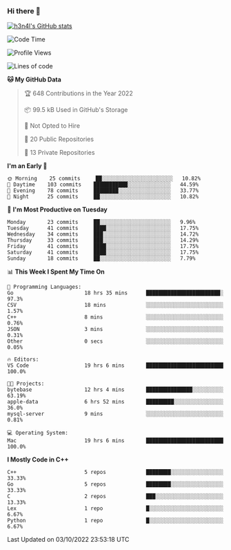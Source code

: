 ### Hi there 👋

[![h3n4l's GitHub stats](https://github-readme-stats.vercel.app/api?username=h3n4l&count_private=true&show_icons=true&theme=radical)](https://github.com/h3n4l/github-readme-stats)

<!--START_SECTION:waka-->
![Code Time](http://img.shields.io/badge/Code%20Time-720%20hrs%2022%20mins-blue)

![Profile Views](http://img.shields.io/badge/Profile%20Views-7-blue)

![Lines of code](https://img.shields.io/badge/From%20Hello%20World%20I%27ve%20Written-43%20Thousand%20lines%20of%20code-blue)

**🐱 My GitHub Data** 

> 🏆 648 Contributions in the Year 2022
 > 
> 📦 99.5 kB Used in GitHub's Storage 
 > 
> 🚫 Not Opted to Hire
 > 
> 📜 20 Public Repositories 
 > 
> 🔑 13 Private Repositories  
 > 
**I'm an Early 🐤** 

```text
🌞 Morning    25 commits     ██░░░░░░░░░░░░░░░░░░░░░░░   10.82% 
🌆 Daytime    103 commits    ███████████░░░░░░░░░░░░░░   44.59% 
🌃 Evening    78 commits     ████████░░░░░░░░░░░░░░░░░   33.77% 
🌙 Night      25 commits     ██░░░░░░░░░░░░░░░░░░░░░░░   10.82%

```
📅 **I'm Most Productive on Tuesday** 

```text
Monday       23 commits     ██░░░░░░░░░░░░░░░░░░░░░░░   9.96% 
Tuesday      41 commits     ████░░░░░░░░░░░░░░░░░░░░░   17.75% 
Wednesday    34 commits     ███░░░░░░░░░░░░░░░░░░░░░░   14.72% 
Thursday     33 commits     ███░░░░░░░░░░░░░░░░░░░░░░   14.29% 
Friday       41 commits     ████░░░░░░░░░░░░░░░░░░░░░   17.75% 
Saturday     41 commits     ████░░░░░░░░░░░░░░░░░░░░░   17.75% 
Sunday       18 commits     ██░░░░░░░░░░░░░░░░░░░░░░░   7.79%

```


📊 **This Week I Spent My Time On** 

```text
💬 Programming Languages: 
Go                       18 hrs 35 mins      ████████████████████████░   97.3% 
CSV                      18 mins             ░░░░░░░░░░░░░░░░░░░░░░░░░   1.57% 
C++                      8 mins              ░░░░░░░░░░░░░░░░░░░░░░░░░   0.76% 
JSON                     3 mins              ░░░░░░░░░░░░░░░░░░░░░░░░░   0.31% 
Other                    0 secs              ░░░░░░░░░░░░░░░░░░░░░░░░░   0.05%

🔥 Editors: 
VS Code                  19 hrs 6 mins       █████████████████████████   100.0%

🐱‍💻 Projects: 
bytebase                 12 hrs 4 mins       ███████████████░░░░░░░░░░   63.19% 
apple-data               6 hrs 52 mins       █████████░░░░░░░░░░░░░░░░   36.0% 
mysql-server             9 mins              ░░░░░░░░░░░░░░░░░░░░░░░░░   0.81%

💻 Operating System: 
Mac                      19 hrs 6 mins       █████████████████████████   100.0%

```

**I Mostly Code in C++** 

```text
C++                      5 repos             ████████░░░░░░░░░░░░░░░░░   33.33% 
Go                       5 repos             ████████░░░░░░░░░░░░░░░░░   33.33% 
C                        2 repos             ███░░░░░░░░░░░░░░░░░░░░░░   13.33% 
Lex                      1 repo              █░░░░░░░░░░░░░░░░░░░░░░░░   6.67% 
Python                   1 repo              █░░░░░░░░░░░░░░░░░░░░░░░░   6.67%

```



 Last Updated on 03/10/2022 23:53:18 UTC
<!--END_SECTION:waka-->

